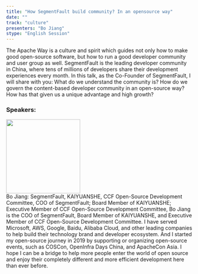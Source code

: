 ```yaml
---
title: "How SegmentFault build community? In an opensource way"
date: "" 
track: "culture"
presenters: "Bo Jiang"
stype: "English Session"
---
```

The Apache Way is a culture and spirit which guides not only how to make good open-source software, but how to run a good developer community and user group as well.
SegmentFault is the leading developer community in China, where tens of millions of developers share their development experiences every month.
In this talk, as the Co-Founder of SegmentFault, I will share with you:
What do we understand the community is?
How do we govern the content-based developer community in an open-source way? 
How has that given us a unique advantage and high growth?
 ### Speakers: 
 <img src="images/speaker/1171.png" width="200" /><br>Bo Jiang: SegmentFault, KAIYUANSHE, CCF Open-Source Development Committee, COO of SegmentFault; Board Member of KAIYUANSHE; Executive Member of CCF Open-Source Development Committee, Bo Jiang is the COO of SegmentFault, Board Member of KAIYUANSHE, and Executive Member of CCF Open-Source Development Committee.
I have served Microsoft, AWS, Google, Baidu, Alibaba Cloud, and other leading companies to help build their technology brand and developer ecosystem. And I started my open-source journey in 2019 by supporting or organizing open-source events, such as COSCon, OpenInfra Days China, and ApacheCon Asia. I hope I can be a bridge to help more people enter the world of open source and enjoy their completely different and more efficient development here than ever before.
 